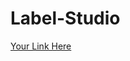 # Label-Studio


[Your Link Here](https://drive.google.com/drive/folders/1fQpUl-T8FaQ0qobhYjKweI-dnLK90RbU?usp=share_link)
